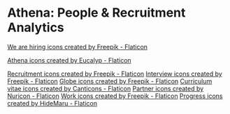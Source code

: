 # Athena: People & Recruitment Analytics

<a href="https://www.flaticon.com/free-icons/we-are-hiring" title="we are hiring icons">We are hiring icons created by Freepik - Flaticon</a>

<a href="https://www.flaticon.com/free-icons/athena" title="athena icons">Athena icons created by Eucalyp - Flaticon</a>

<a href="https://www.flaticon.com/free-icons/recruitment" title="recruitment icons">Recruitment icons created by Freepik - Flaticon</a>
<a href="https://www.flaticon.com/free-icons/interview" title="interview icons">Interview icons created by Freepik - Flaticon</a>
<a href="https://www.flaticon.com/free-icons/globe" title="globe icons">Globe icons created by Freepik - Flaticon</a>
<a href="https://www.flaticon.com/free-icons/curriculum-vitae" title="curriculum vitae icons">Curriculum vitae icons created by Canticons - Flaticon</a>
<a href="https://www.flaticon.com/free-icons/partner" title="partner icons">Partner icons created by Nuricon - Flaticon</a>
<a href="https://www.flaticon.com/free-icons/work" title="work icons">Work icons created by Freepik - Flaticon</a>
<a href="https://www.flaticon.com/free-icons/progress" title="progress icons">Progress icons created by HideMaru - Flaticon</a>